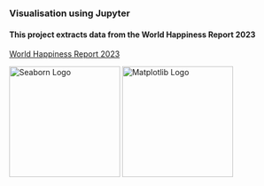 ### Visualisation using Jupyter

#### This project extracts data from the World Happiness Report 2023
[World Happiness Report 2023](https://worldhappiness.report/)


<img src="https://seaborn.pydata.org/_images/logo-mark-lightbg.svg" alt="Seaborn Logo" width="200" height="200"> 

<img src="https://matplotlib.org/stable/_static/logo_dark.svg" alt="Matplotlib Logo" width="200" height="200"> 


